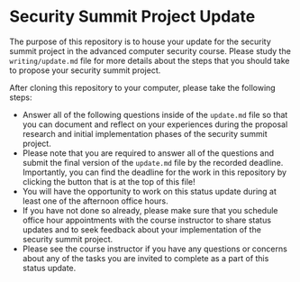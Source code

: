 # Security Summit Project Update

The purpose of this repository is to house your update for the security
summit project in the advanced computer security course. Please study the
`writing/update.md` file for more details about the steps that you should
take to propose your security summit project.

After cloning this repository to your computer, please take the following steps:

- Answer all of the following questions inside of the `update.md` file so that
you can document and reflect on your experiences during the proposal research
and initial implementation phases of the security summit project.
- Please note that you are required to answer all of the questions and submit
the final version of the `update.md` file by the recorded deadline. Importantly,
you can find the deadline for the work in this repository by clicking the button
that is at the top of this file!
- You will have the opportunity to work on this status update during at least
one of the afternoon office hours.
- If you have not done so already, please make sure that you schedule office
hour appointments with the course instructor to share status updates and to seek
feedback about your implementation of the security summit project.
- Please see the course instructor if you have any questions or concerns about
any of the tasks you are invited to complete as a part of this status update.
